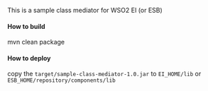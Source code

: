 This is a sample class mediator for WSO2 EI (or ESB)

#### How to build
mvn clean package

#### How to deploy
copy the `target/sample-class-mediator-1.0.jar` to `EI_HOME/lib` 
or `ESB_HOME/repository/components/lib`